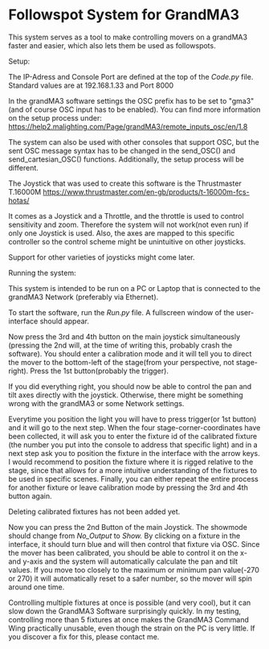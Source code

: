 # Followspot System for GrandMA3

This system serves as a tool to make controlling movers on a grandMA3 faster and easier, which also lets them be used as followspots.

Setup:

The IP-Adress and Console Port are defined at the top of the *Code.py* file.
Standard values are at 192.168.1.33 and Port 8000

In the grandMA3 software settings the OSC prefix has to be set to "gma3" (and of course OSC input has to be enabled).
You can find more information on the setup process under: https://help2.malighting.com/Page/grandMA3/remote_inputs_osc/en/1.8

The system can also be used with other consoles that support OSC, but the sent OSC message syntax has to be changed in the send_OSC() and send_cartesian_OSC() functions. Additionally, the setup process will be different.

The Joystick that was used to create this software is the Thrustmaster T.16000M
https://www.thrustmaster.com/en-gb/products/t-16000m-fcs-hotas/

It comes as a Joystick and a Throttle, and the throttle is used to control sensitivity and zoom.
Therefore the system will not work(not even run) if only one Joystick is used.
Also, the axes are mapped to this specific controller so the control scheme might be unintuitive on other joysticks.

Support for other varieties of joysticks might come later.

Running the system:

This system is intended to be run on a PC or Laptop that is connected to the grandMA3 Network (preferably via Ethernet).

To start the software, run the *Run.py* file. A fullscreen window of the user-interface should appear.

Now press the 3rd and 4th button on the main joystick simultaneously (pressing the 2nd will, at the time of writing this, probably crash the software). You should enter a calibration mode and it will tell you to direct the mover to the bottom-left of the stage(from your perspective, not stage-right). Press the 1st button(probably the trigger). 

If you did everything right, you should now be able to control the pan and tilt axes directly with the joystick. Otherwise, there might be something wrong with the grandMA3 or some Network settings.

Everytime you position the light you will have to press trigger(or 1st button) and it will go to the next step. When the four stage-corner-coordinates have been collected, it will ask you to enter the fixture id of the calibrated fixture (the number you put into the console to address that specific light) and in a next step ask you to position the fixture in the interface with the arrow keys. I would recommend to position the fixture where it is rigged relative to the stage, since that allows for a more intuitive understanding of the fixtures to be used in specific scenes. Finally, you can either repeat the entire process for another fixture or leave calibration mode by pressing the 3rd and 4th button again.

Deleting calibrated fixtures has not been added yet.

Now you can press the 2nd Button of the main Joystick. The showmode should change from *No_Output* to *Show.*
By clicking on a fixture in the interface, it should turn blue and will then control that fixture via OSC.
Since the mover has been calibrated, you should be able to control it on the x- and y-axis and the system will automatically calculate the pan and tilt values.
If you move too closely to the maximum or minimum pan value(-270 or 270) it will automatically reset to a safer number, so the mover will spin around one time.

Controlling multiple fixtures at once is possible (and very cool), but it can slow down the GrandMA3 Software surprisingly quickly. In my testing, controlling more than 5 fixtures at once makes the GrandMA3 Command Wing practically unusable, even though the strain on the PC is very little. If you discover a fix for this, please contact me.


